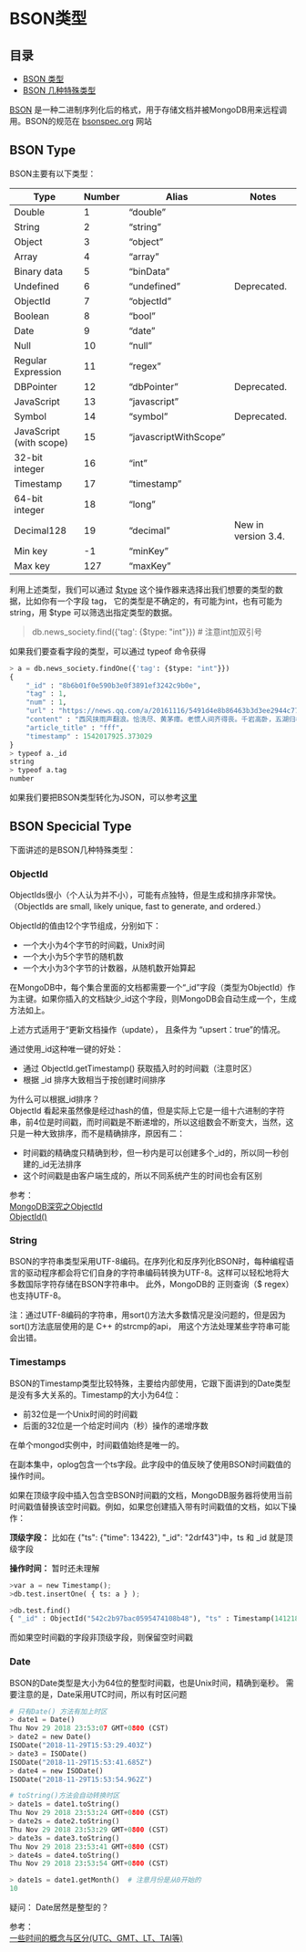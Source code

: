 # BSON类型

## 目录
- [BSON 类型](#bson-type)
- [BSON 几种特殊类型](#bson-specicial-type)


[BSON](https://docs.mongodb.com/manual/reference/glossary/#term-bson) 是一种二进制序列化后的格式，用于存储文档并被MongoDB用来远程调用。BSON的规范在 [bsonspec.org](http://bsonspec.org/) 网站

## BSON Type
BSON主要有以下类型：  

Type | Number | Alias | Notes  
-----|--------|-------|------  
Double | 1 | “double” |    
String | 2 | “string” |    
Object | 3 | “object” |  
Array | 4 | “array” |  
Binary data | 5 | “binData” |  
Undefined | 6 | “undefined” | Deprecated.
ObjectId | 7 | “objectId” |  
Boolean | 8 | “bool” |  
Date | 9 | “date” |  
Null | 10 | “null” |  
Regular Expression | 11 | “regex” |  
DBPointer | 12 | “dbPointer” | Deprecated.
JavaScript | 13 | “javascript” |  
Symbol | 14 | “symbol” | Deprecated.
JavaScript (with scope) | 15 | “javascriptWithScope” |  
32-bit integer | 16 | “int” |  
Timestamp | 17 | “timestamp” |  
64-bit integer | 18 | “long” |  
Decimal128 | 19 | “decimal” | New in version 3.4.
Min key | -1 | “minKey” |  
Max key | 127 | “maxKey”

利用上述类型，我们可以通过 [$type](https://docs.mongodb.com/manual/reference/operator/query/type/#op._S_type) 这个操作器来选择出我们想要的类型的数据，比如你有一个字段 tag， 它的类型是不确定的，有可能为int，也有可能为string，用 $type 可以筛选出指定类型的数据。
> db.news_society.find({'tag': {$type: "int"}})  # 注意int加双引号


如果我们要查看字段的类型，可以通过 typeof 命令获得
```python
> a = db.news_society.findOne({'tag': {$type: "int"}})
{
	"_id" : "8b6b01f0e590b3e0f3891ef3242c9b0e",
	"tag" : 1,
	"num" : 1,
	"url" : "https://news.qq.com/a/20161116/5491d4e8b86463b3d3ee2944c77c2b35.htm",
	"content" : "西风挟雨声翻浪。恰洗尽、黄茅瘴。老惯人间齐得丧。千岩高卧，五湖归棹，替却凌烟像。故人小驻平戎帐，白羽腰间气何壮。我老渔樵君将相。小槽红酒，晚香丹荔，记取蛮江上。0000",
	"article_title" : "fff",
	"timestamp" : 1542017925.373029
}
> typeof a._id
string
> typeof a.tag
number

```

如果我们要把BSON类型转化为JSON，可以参考[这里](https://docs.mongodb.com/manual/reference/mongodb-extended-json/)


## BSON Specicial Type

下面讲述的是BSON几种特殊类型：

### ObjectId
ObjectIds很小（个人认为并不小），可能有点独特，但是生成和排序非常快。（ObjectIds are small, likely unique, fast to generate, and ordered.）

ObjectId的值由12个字节组成，分别如下：
- 一个大小为4个字节的时间戳，Unix时间
- 一个大小为5个字节的随机数
- 一个大小为3个字节的计数器，从随机数开始算起

在MongoDB中，每个集合里面的文档都需要一个“_id”字段（类型为ObjectId）作为主键。如果你插入的文档缺少_id这个字段，则MongoDB会自动生成一个，生成方法如上。

上述方式适用于“更新文档操作（update）， 且条件为 “upsert：true”的情况。

通过使用_id这种唯一键的好处：
- 通过 ObjectId.getTimestamp() 获取插入时的时间戳（注意时区）
- 根据 _id 排序大致相当于按创建时间排序


为什么可以根据_id排序？  
ObjectId 看起来虽然像是经过hash的值，但是实际上它是一组十六进制的字符串，前4位是时间戳，而时间戳是不断递增的，所以这组数会不断变大，当然，这只是一种大致排序，而不是精确排序，原因有二：
- 时间戳的精确度只精确到秒，但一秒内是可以创建多个_id的，所以同一秒创建的_id无法排序
- 这个时间戳是由客户端生成的，所以不同系统产生的时间也会有区别

参考：  
[MongoDB深究之ObjectId](https://www.cnblogs.com/xjk15082/archive/2011/09/18/2180792.html)  
[ObjectId()](https://docs.mongodb.com/manual/reference/method/ObjectId/#ObjectId)

### String
BSON的字符串类型采用UTF-8编码。在序列化和反序列化BSON时，每种编程语言的驱动程序都会将它们自身的字符串编码转换为UTF-8。这样可以轻松地将大多数国际字符存储在BSON字符串中。 此外，MongoDB的 正则查询（$ regex）也支持UTF-8。

注：通过UTF-8编码的字符串，用sort()方法大多数情况是没问题的，但是因为sort()方法底层使用的是 C++ 的strcmp的api， 用这个方法处理某些字符串可能会出错。

### Timestamps
BSON的Timestamp类型比较特殊，主要给内部使用，它跟下面讲到的Date类型是没有多大关系的。Timestamp的大小为64位：
- 前32位是一个Unix时间的时间戳
- 后面的32位是一个给定时间内（秒）操作的递增序数

在单个mongod实例中，时间戳值始终是唯一的。

在副本集中，oplog包含一个ts字段。此字段中的值反映了使用BSON时间戳值的操作时间。

如果在顶级字段中插入包含空BSON时间戳的文档，MongoDB服务器将使用当前时间戳值替换该空时间戳。例如，如果您创建插入带有时间戳值的文档，如以下操作：

**顶级字段：** 比如在 {"ts": {"time": 13422}, "_id": "2drf43"}中，ts 和 _id 就是顶级字段

**操作时间：** 暂时还未理解

```python
>var a = new Timestamp();
>db.test.insertOne( { ts: a } );

>db.test.find()
{ "_id" : ObjectId("542c2b97bac0595474108b48"), "ts" : Timestamp(1412180887, 1) }
```

而如果空时间戳的字段非顶级字段，则保留空时间戳


### Date
BSON的Date类型是大小为64位的整型时间戳，也是Unix时间，精确到毫秒。
需要注意的是，Date采用UTC时间，所以有时区问题

```python
# 只有Date() 方法有加上时区
> date1 = Date()
Thu Nov 29 2018 23:53:07 GMT+0800 (CST)
> date2 = new Date()
ISODate("2018-11-29T15:53:29.403Z")
> date3 = ISODate()
ISODate("2018-11-29T15:53:41.685Z")
> date4 = new ISODate()
ISODate("2018-11-29T15:53:54.962Z")

# toString()方法会自动转换时区
> date1s = date1.toString()
Thu Nov 29 2018 23:53:24 GMT+0800 (CST)
> date2s = date2.toString()
Thu Nov 29 2018 23:53:29 GMT+0800 (CST)
> date3s = date3.toString()
Thu Nov 29 2018 23:53:41 GMT+0800 (CST)
> date4s = date4.toString()
Thu Nov 29 2018 23:53:54 GMT+0800 (CST)

> date1s = date1.getMonth()  # 注意月份是从0开始的
10
```
疑问： Date居然是整型的？

参考：   
[一些时间的概念与区分(UTC、GMT、LT、TAI等)](https://www.cnblogs.com/LubinLew/p/Knownledge_Time.html)

